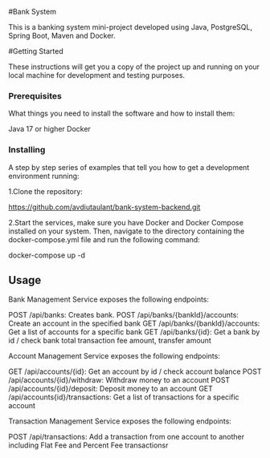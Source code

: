 #Bank System

This is a banking system mini-project developed using Java, PostgreSQL, Spring Boot, Maven and Docker.

#Getting Started

These instructions will get you a copy of the project up and running on your local machine for development and testing purposes.

### Prerequisites

What things you need to install the software and how to install them:

Java 17 or higher
Docker

### Installing

A step by step series of examples that tell you how to get a development environment running:

1.Clone the repository:

https://github.com/avdiutaulant/bank-system-backend.git

2.Start the services, make sure you have Docker and Docker Compose installed on your system. Then, navigate to the directory containing the docker-compose.yml file and run the following command:

docker-compose up -d

## Usage

Bank Management Service exposes the following endpoints:

POST /api/banks: Creates bank.
POST /api/banks/{bankId}/accounts: Create an account in the specified bank
GET /api/banks/{bankId}/accounts: Get a list of accounts for a specific bank
GET /api/banks/{id}:  Get a bank by id / check bank total transaction fee amount, transfer amount

Account Management Service exposes the following endpoints:

GET /api/accounts/{id}: Get an account by id / check account balance
POST /api/accounts/{id}/withdraw: Withdraw money to an account 
POST /api/accounts/{id}/deposit: Deposit money to an account 
GET /api/accounts{id}/transactions: Get a list of transactions for a specific account

Transaction Management Service exposes the following endpoints:

POST /api/transactions: Add a transaction from one account to another including Flat Fee and Percent Fee transactionsr 



